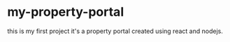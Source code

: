 # my-property-portal
this is my first project it's a property portal created using react and nodejs.
